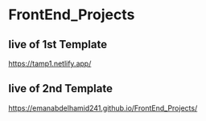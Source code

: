 # FrontEnd_Projects

## live of 1st Template
https://tamp1.netlify.app/

## live of 2nd Template
https://emanabdelhamid241.github.io/FrontEnd_Projects/